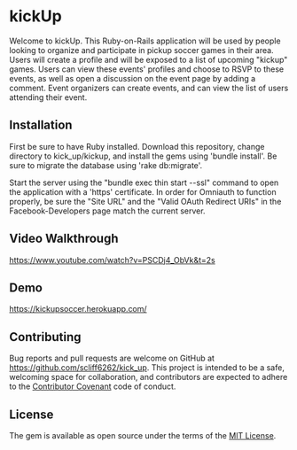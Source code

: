 # kickUp

Welcome to kickUp. This Ruby-on-Rails application will be used by people looking to organize and participate in pickup soccer games in their area.
Users will create a profile and will be exposed to a list of upcoming "kickup" games.
Users can view these events' profiles and choose to RSVP to these events, as well as open a discussion on the event page by adding a comment.
Event organizers can create events, and can view the list of users attending their event.


## Installation

First be sure to have Ruby installed. Download this repository, change directory to kick_up/kickup, and install the gems using 'bundle install'. Be sure to migrate the database using 'rake db:migrate'.

Start the server using the "bundle exec thin start --ssl" command to open the application with a 'https' certificate. In order for Omniauth to function properly, be sure the "Site URL" and the "Valid OAuth Redirect URIs" in the Facebook-Developers page match the current server.

## Video Walkthrough

https://www.youtube.com/watch?v=PSCDj4_ObVk&t=2s

## Demo

https://kickupsoccer.herokuapp.com/

## Contributing

Bug reports and pull requests are welcome on GitHub at https://github.com/scliff6262/kick_up. This project is intended to be a safe, welcoming space for collaboration, and contributors are expected to adhere to the [Contributor Covenant](http://contributor-covenant.org) code of conduct.

## License

The gem is available as open source under the terms of the [MIT License](https://opensource.org/licenses/MIT).
